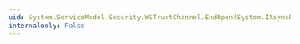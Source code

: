 ```yaml
---
uid: System.ServiceModel.Security.WSTrustChannel.EndOpen(System.IAsyncResult)
internalonly: False
---
```

